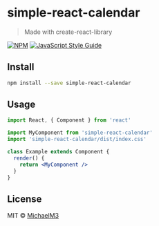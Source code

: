 # simple-react-calendar

> Made with create-react-library

[![NPM](https://img.shields.io/npm/v/simple-react-calendar.svg)](https://www.npmjs.com/package/simple-react-calendar) [![JavaScript Style Guide](https://img.shields.io/badge/code_style-standard-brightgreen.svg)](https://standardjs.com)

## Install

```bash
npm install --save simple-react-calendar
```

## Usage

```jsx
import React, { Component } from 'react'

import MyComponent from 'simple-react-calendar'
import 'simple-react-calendar/dist/index.css'

class Example extends Component {
  render() {
    return <MyComponent />
  }
}
```

## License

MIT © [MichaelM3](https://github.com/MichaelM3)

